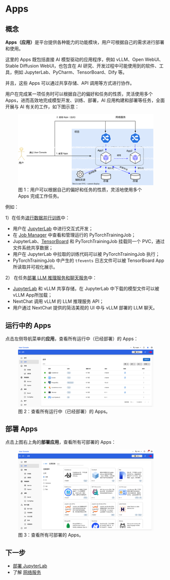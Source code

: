 # Apps

## 概念

<b>Apps（应用）</b>是平台提供各种能力的功能模块，用户可根据自己的需求进行部署和使用。

这里的 Apps 既包括直接 AI 模型驱动的应用程序，例如 vLLM、Open WebUI、Stable Diffusion WebUI，也包含在 AI 研究、开发过程中可能使用到的软件、工具，例如 JupyterLab、PyCharm、TensorBoard、Dify 等。

并且，这些 Apps 可以通过共享存储、API 调用等方式进行协作。

用户在完成某一项任务时可以根据自己的偏好和任务的性质，灵活使用多个 Apps，进而高效地完成模型开发、训练、部署，AI 应用构建和部署等任务，全面开展与 AI 有关的工作，如下图示意：

<figure class="architecture">
  <img alt="app" src="../assets/app/app.drawio.svg" />
  <figcaption>图 1：用户可以根据自己的偏好和任务的性质，灵活地使用多个 Apps 完成工作任务。</figcaption>
</figure>

例如：

1）在任务[进行数据并行训练](../task/train-model/dp-training.md)中：

- 用户在 [JupyterLab](./jupyter-lab.md) 中进行交互式开发；
- 在 [Job Manager](./job-manager.md) 中查看和管理运行的 PyTorchTrainingJob；
- JupyterLab、[TensorBoard](./tensorboard.md) 和 PyTorchTrainingJob 挂载同一个 PVC，通过文件系统共享数据；
- 用户在 JupyterLab 中拉取的训练代码可以被 PyTorchTrainingJob 执行；
- PyTorchTrainingJob 中产生的 `tfevents` 日志文件可以被 TensorBoard App 所读取并可视化展示。

2） 在任务[部署 LLM 推理服务和聊天服务](../task/deploy-model/deploy-llm.md)中：

- [JupyterLab](./jupyter-lab.md) 和 vLLM 共享存储，在 JupyterLab 中下载的模型文件可以被 vLLM App所加载；
- NextChat 调用 vLLM 的 LLM 推理服务 API；
- 用户通过 NextChat 提供的简洁美观的 UI 中与 vLLM 部署的 LLM 聊天。

## 运行中的 Apps

点击左侧导航菜单的**应用**，查看所有运行中（已经部署）的 Apps：

<figure class="screenshot">
  <img alt="list-app" src="../assets/app/list-app.png" />
  <figcaption>图 2：查看所有运行中（已经部署）的 Apps。</figcaption>
</figure>

## 部署 Apps

点击上图右上角的**部署应用**，查看所有可部署的 Apps：

<figure class="screenshot">
  <img alt="app-catalog" src="../assets/app/app-catalog.png" />
  <figcaption>图 3：查看所有可部署的 Apps。</figcaption>
</figure>

## 下一步

- [部署 JupyterLab](jupyter-lab.md)
- 了解 [网络服务](../network/index.md)
